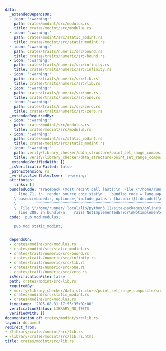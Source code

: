 ```yaml
---
data:
  _extendedDependsOn:
  - icon: ':warning:'
    path: crates/modint/src/modulus.rs
    title: crates/modint/src/modulus.rs
  - icon: ':warning:'
    path: crates/modint/src/static_modint.rs
    title: crates/modint/src/static_modint.rs
  - icon: ':warning:'
    path: crates/traits/numeric/src/bound.rs
    title: crates/traits/numeric/src/bound.rs
  - icon: ':warning:'
    path: crates/traits/numeric/src/infinity.rs
    title: crates/traits/numeric/src/infinity.rs
  - icon: ':warning:'
    path: crates/traits/numeric/src/lib.rs
    title: crates/traits/numeric/src/lib.rs
  - icon: ':warning:'
    path: crates/traits/numeric/src/one.rs
    title: crates/traits/numeric/src/one.rs
  - icon: ':warning:'
    path: crates/traits/numeric/src/zero.rs
    title: crates/traits/numeric/src/zero.rs
  _extendedRequiredBy:
  - icon: ':warning:'
    path: crates/modint/src/modulus.rs
    title: crates/modint/src/modulus.rs
  - icon: ':warning:'
    path: crates/modint/src/static_modint.rs
    title: crates/modint/src/static_modint.rs
  - icon: ':warning:'
    path: verify/library_checker/data_structure/point_set_range_composite/src/main.rs
    title: verify/library_checker/data_structure/point_set_range_composite/src/main.rs
  _extendedVerifiedWith: []
  _isVerificationFailed: false
  _pathExtension: rs
  _verificationStatusIcon: ':warning:'
  attributes:
    links: []
  bundledCode: "Traceback (most recent call last):\n  File \"/home/runner/.local/lib/python3.12/site-packages/onlinejudge_verify/documentation/build.py\"\
    , line 71, in _render_source_code_stat\n    bundled_code = language.bundle(stat.path,\
    \ basedir=basedir, options={'include_paths': [basedir]}).decode()\n          \
    \         ^^^^^^^^^^^^^^^^^^^^^^^^^^^^^^^^^^^^^^^^^^^^^^^^^^^^^^^^^^^^^^^^^^^^^^^^^^^^^^^^^\n\
    \  File \"/home/runner/.local/lib/python3.12/site-packages/onlinejudge_verify/languages/rust.py\"\
    , line 288, in bundle\n    raise NotImplementedError\nNotImplementedError\n"
  code: 'pub mod modulus;

    pub mod static_modint;

    '
  dependsOn:
  - crates/modint/src/modulus.rs
  - crates/modint/src/static_modint.rs
  - crates/traits/numeric/src/bound.rs
  - crates/traits/numeric/src/infinity.rs
  - crates/traits/numeric/src/lib.rs
  - crates/traits/numeric/src/one.rs
  - crates/traits/numeric/src/zero.rs
  isVerificationFile: false
  path: crates/modint/src/lib.rs
  requiredBy:
  - verify/library_checker/data_structure/point_set_range_composite/src/main.rs
  - crates/modint/src/static_modint.rs
  - crates/modint/src/modulus.rs
  timestamp: '2025-08-31 17:55:35+09:00'
  verificationStatus: LIBRARY_NO_TESTS
  verifiedWith: []
documentation_of: crates/modint/src/lib.rs
layout: document
redirect_from:
- /library/crates/modint/src/lib.rs
- /library/crates/modint/src/lib.rs.html
title: crates/modint/src/lib.rs
---
```


